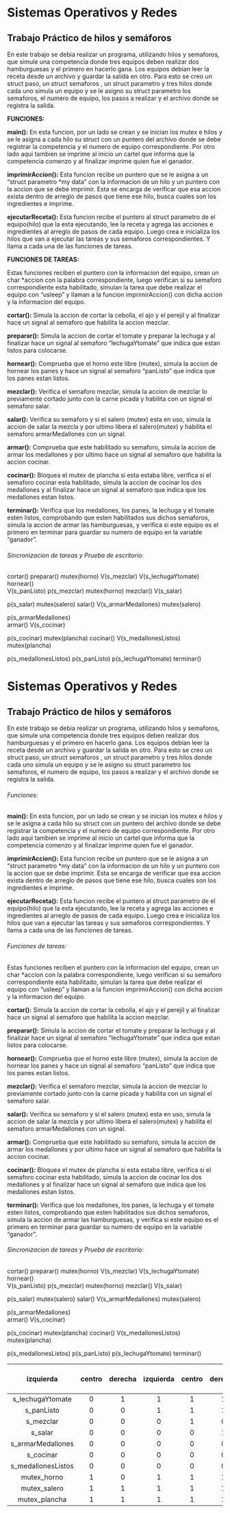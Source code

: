 # Sistemas Operativos y Redes  
## Trabajo Práctico de hilos y semáforos  

En este trabajo se debia realizar un programa, utilizando hilos y semaforos, que simule una competencia donde tres equipos deben realizar dos hamburguesas y el primero en hacerlo gana.  Los equipos debian leer la receta desde un archivo y guardar la salida en otro. Para esto se creo un struct paso, un struct semaforos , un struct parametro y tres hilos donde cada uno simula un equipo y se le asigno su struct parametro los semaforos, el numero de equipo, los pasos a realizar y el archivo donde se registra la salida. 
 
**FUNCIONES:**   

**main():**  En esta funcion, por un lado se crean y se inician  los mutex e hilos y se le asigna a cada hilo su struct con un puntero del archivo donde se debe registrar la competencia y el numero de equipo correspondiente. Por otro lado aqui tambien se imprime al inicio un cartel que informa que la competencia comenzo y al finalizar  imprime quien fue el ganador. 
 
**imprimirAccion():** Esta funcion recibe un puntero que se le asigna a un  “struct parametro *my data” con la informacion de un hilo y un puntero con la accion que se debe imprimir. Esta se encarga de verificar que esa accion exista dentro de arreglo de pasos que tiene ese hilo, busca cuales son los ingredientes e imprime.  

**ejecutarReceta():** Esta funcion recibe el puntero al struct parametro de el equipo(hilo) que la esta ejecutando, lee la receta y agrega las acciones e ingredientes al arreglo de pasos de cada equipo. Luego crea e inicializa los hilos que van a ejecutar las tareas y sus semaforos correspondientes. Y llama a cada una de las funciones de tareas. 

**FUNCIONES DE TAREAS:**

Estas funciones reciben el puntero con la informacion del equipo, crean un char *accion con la palabra correspondiente, luego verifican si su semaforo correspondiente esta habilitado, simulan la tarea que debe realizar el equipo con “usleep” y  llaman a la funcion imprimirAccion() con dicha accion y la informacion del equipo. 

**cortar():**  Simula la accion de cortar la cebolla, el ajo y el perejil y al finalizar hace un signal al semaforo que habilita la accion mezclar. 

**preparar():** Simula la accion de cortar el tomate y preparar la lechuga y al finalizar hace un signal al semaforo “lechugaYtomate” que indica que estan listos para colocarse. 

**hornear():** Comprueba que el horno este libre (mutex), simula la accion de hornear los panes y hace un signal al  semaforo “panListo” que indica que los panes estan listos. 

**mezclar():** Verifica el semaforo mezclar, simula la accion de mezclar lo previamente cortado junto con la carne picada y habilita con un signal el semaforo salar. 

**salar():** Verifica su semaforo y si el salero (mutex) esta en uso, simula la accion de salar la mezcla y por ultimo libera el salero(mutex) y habilita el semaforo armarMedallones con un signal. 

**armar():** Comprueba que este habilitado su semaforo, simula la accion de armar los medallones y por ultimo hace un signal al semaforo que habilita la accion cocinar. 

**cocinar():** Bloquea el mutex de plancha si esta estaba libre, verifica si el semaforo cocinar esta habilitado, simula la accion de cocinar los dos medallones y al finalizar hace un signal al semaforo que indica que los medallones estan listos. 

**terminar():** Verifica que los medallones, los panes, la lechuga y el tomate esten listos, comprobando que esten habilitados sus dichos semaforos, simula la accion de armar las hamburguesas, y verifica si este equipo es el primero en terminar para guardar su numero de equipo en la variable “ganador”. 


###### Sincronizacion de tareas y Prueba de escritorio: 

 cortar()              preparar()               mutex(horno) 
 V(s_mezclar)     V(s_lechugaYtomate)             hornear()        
                                                V(s_panListo)
 p(s_mezclar)                                    mutex(horno)
   mezclar() 
  V(s_salar) 
 
 
 p(s_salar) 
mutex(salero) 
  salar() 
V(s_armarMedallones) 
 mutex(salero) 
 
 
p(s_armarMedallones)   
    armar() 
  V(s_cocinar) 
 
 
 p(s_cocinar) 
mutex(plancha) 
   cocinar() 
V(s_medallonesListos)  
 mutex(plancha) 
 
 
p(s_medallonesListos) 
  p(s_panListo) 
p(s_lechugaYtomate) 
    terminar()  
 
 # Sistemas Operativos y Redes  
## Trabajo Práctico de hilos y semáforos  

En este trabajo se debia realizar un programa, utilizando hilos y semaforos, que simule una competencia donde tres equipos deben realizar dos hamburguesas y el primero en hacerlo gana.  Los equipos debian leer la receta desde un archivo y guardar la salida en otro. Para esto se creo un struct paso, un struct semaforos , un struct parametro y tres hilos donde cada uno simula un equipo y se le asigno su struct parametro los semaforos, el numero de equipo, los pasos a realizar y el archivo donde se registra la salida. 
 
###### Funciones:   

**main():**  En esta funcion, por un lado se crean y se inician  los mutex e hilos y se le asigna a cada hilo su struct con un puntero del archivo donde se debe registrar la competencia y el numero de equipo correspondiente. Por otro lado aqui tambien se imprime al inicio un cartel que informa que la competencia comenzo y al finalizar  imprime quien fue el ganador. 
 
**imprimirAccion():** Esta funcion recibe un puntero que se le asigna a un  “struct parametro *my data” con la informacion de un hilo y un puntero con la accion que se debe imprimir. Esta se encarga de verificar que esa accion exista dentro de arreglo de pasos que tiene ese hilo, busca cuales son los ingredientes e imprime.  

**ejecutarReceta():** Esta funcion recibe el puntero al struct parametro de el equipo(hilo) que la esta ejecutando, lee la receta y agrega las acciones e ingredientes al arreglo de pasos de cada equipo. Luego crea e inicializa los hilos que van a ejecutar las tareas y sus semaforos correspondientes. Y llama a cada una de las funciones de tareas. 

###### Funciones de tareas:

Estas funciones reciben el puntero con la informacion del equipo, crean un char *accion con la palabra correspondiente, luego verifican si su semaforo correspondiente esta habilitado, simulan la tarea que debe realizar el equipo con “usleep” y  llaman a la funcion imprimirAccion() con dicha accion y la informacion del equipo. 

**cortar():**  Simula la accion de cortar la cebolla, el ajo y el perejil y al finalizar hace un signal al semaforo que habilita la accion mezclar. 

**preparar():** Simula la accion de cortar el tomate y preparar la lechuga y al finalizar hace un signal al semaforo “lechugaYtomate” que indica que estan listos para colocarse. 

**hornear():** Comprueba que el horno este libre (mutex), simula la accion de hornear los panes y hace un signal al  semaforo “panListo” que indica que los panes estan listos. 

**mezclar():** Verifica el semaforo mezclar, simula la accion de mezclar lo previamente cortado junto con la carne picada y habilita con un signal el semaforo salar. 

**salar():** Verifica su semaforo y si el salero (mutex) esta en uso, simula la accion de salar la mezcla y por ultimo libera el salero(mutex) y habilita el semaforo armarMedallones con un signal. 

**armar():** Comprueba que este habilitado su semaforo, simula la accion de armar los medallones y por ultimo hace un signal al semaforo que habilita la accion cocinar. 

**cocinar():** Bloquea el mutex de plancha si esta estaba libre, verifica si el semaforo cocinar esta habilitado, simula la accion de cocinar los dos medallones y al finalizar hace un signal al semaforo que indica que los medallones estan listos. 

**terminar():** Verifica que los medallones, los panes, la lechuga y el tomate esten listos, comprobando que esten habilitados sus dichos semaforos, simula la accion de armar las hamburguesas, y verifica si este equipo es el primero en terminar para guardar su numero de equipo en la variable “ganador”. 


###### Sincronizacion de tareas y Prueba de escritorio: 

 cortar()              preparar()               mutex(horno) 
 V(s_mezclar)     V(s_lechugaYtomate)             hornear()        
                                                V(s_panListo)
 p(s_mezclar)                                    mutex(horno)
   mezclar() 
  V(s_salar) 
 
 
 p(s_salar) 
mutex(salero) 
  salar() 
V(s_armarMedallones) 
 mutex(salero) 
 
 
p(s_armarMedallones)   
    armar() 
  V(s_cocinar) 
 
 
 p(s_cocinar) 
mutex(plancha) 
   cocinar() 
V(s_medallonesListos)  
 mutex(plancha) 
 
 
p(s_medallonesListos) 
  p(s_panListo) 
p(s_lechugaYtomate) 
    terminar()  
 
 
| izquierda |  centro |  derecha | izquierda |  centro | derecha | Alineado a la izquierda | Alineado en el centro | 
|    :---:     |    :---:     |    :---:     |    :---:     |    :---:      |     :---:      |     :---:      |    :---:|      
| s_lechugaYtomate   |     0    |   1   |   1   |    1   |    1    |   1   |   1   |   1   |   1   |   1   |     1    |
| s_panListo        |     0    |   0   |   1   |    1   |    1    |   1   |   1   |   1   |    1  |   1   |     1    |
| s_mezclar         |     0    |   0   |   0   |    1   |    0    |   0   |   0   |   0   |    0  |   0   |     0    |
| s_salar           |     0    |   0   |   0   |    0   |    1    |   1   |   0   |   0   |    0  |   0   |     0    | 
| s_armarMedallones |     0    |   0   |   0   |    0   |    0    |   0   |   1   |   0   |    0  |   0   |     0    |
| s_cocinar         |     0    |   0   |   0   |    0   |    0    |   0   |   0   |   1   |    1  |   0   |     0    |
| s_medallonesListos|     0    |   0   |   0   |    0   |    0    |   0   |   0   |   0   |    0  |   1   |     1    |
| mutex_horno       |     1    |   0   |   1   |    1   |    1    |   1   |   1   |   1   |    1  |   1   |     1    |
| mutex_salero      |     1    |   1   |   1   |    1   |    1    |   0   |   1   |   1   |    1  |   1   |     1    |
| mutex_plancha     |     1    |   1   |   1   |    1   |    1    |   1   |   1   |   1   |    0  |   1   |     1    |
